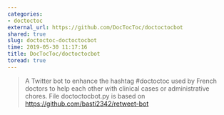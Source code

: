 ```yaml
---
categories:
- doctoctoc
external_url: https://github.com/DocTocToc/doctoctocbot
shared: true
slug: doctoctoc-doctoctocbot
time: 2019-05-30 11:17:16
title: DocTocToc/doctoctocbot
toread: true
---
```


> A Twitter bot to enhance the hashtag #doctoctoc used by French doctors to help each other with clinical cases or administrative chores. File doctoctocbot.py is based on https://github.com/basti2342/retweet-bot